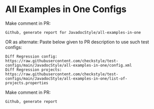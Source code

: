 # All Examples in One Configs
Make comment in PR:
```
Github, generate report for JavadocStyle/all-examples-in-one
```
OR as alternate:
Paste below given to PR description to use such test configs:
```
Diff Regression config: https://raw.githubusercontent.com/checkstyle/test-configs/main/JavadocStyle/all-examples-in-one/config.xml
Diff Regression projects: https://raw.githubusercontent.com/checkstyle/test-configs/main/JavadocStyle/all-examples-in-one/list-of-projects.properties
```
Make comment in PR:
```
Github, generate report
```
